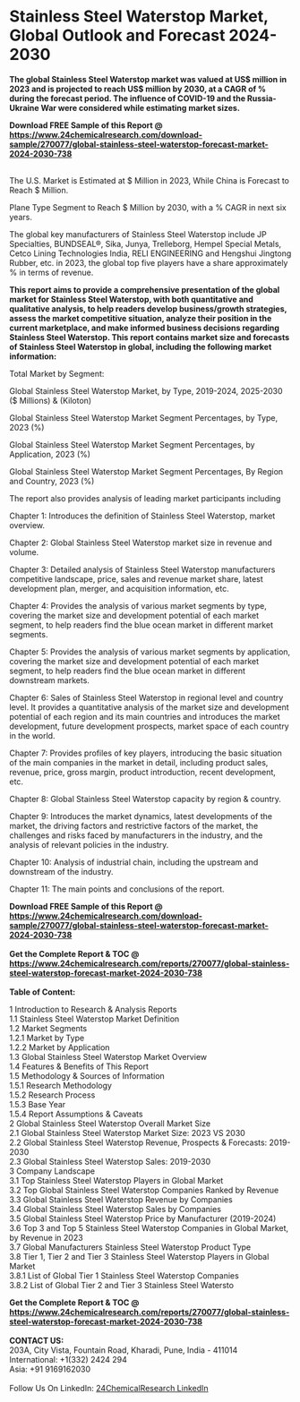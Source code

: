 <h1>Stainless Steel Waterstop Market, Global Outlook and Forecast 2024-2030</h1><p><strong>The global Stainless Steel Waterstop market was valued at US$ million in 2023 and is projected to reach US$ million by 2030, at a CAGR of % during the forecast period. The influence of COVID-19 and the Russia-Ukraine War were considered while estimating market sizes.</strong></p><p>
</p><p></p><div><b>Download FREE Sample of this Report @ 
            <a href="https://www.24chemicalresearch.com/download-sample/270077/global-stainless-steel-waterstop-forecast-market-2024-2030-738">
            https://www.24chemicalresearch.com/download-sample/270077/global-stainless-steel-waterstop-forecast-market-2024-2030-738</a></b></div><br><p>
The U.S. Market is Estimated at $ Million in 2023, While China is Forecast to Reach $ Million.</p><p>
Plane Type Segment to Reach $ Million by 2030, with a % CAGR in next six years.</p><p>
The global key manufacturers of Stainless Steel Waterstop include JP Specialties, BUNDSEAL®, Sika, Junya, Trelleborg, Hempel Special Metals, Cetco Lining Technologies India, RELI ENGINEERING and Hengshui Jingtong Rubber, etc. in 2023, the global top five players have a share approximately % in terms of revenue.</p><p>
<strong>This report aims to provide a comprehensive presentation of the global market for Stainless Steel Waterstop, with both quantitative and qualitative analysis, to help readers develop business/growth strategies, assess the market competitive situation, analyze their position in the current marketplace, and make informed business decisions regarding Stainless Steel Waterstop. This report contains market size and forecasts of Stainless Steel Waterstop in global, including the following market information:</strong></p><p>
</p><p>
Total Market by Segment:</p><p>
Global Stainless Steel Waterstop Market, by Type, 2019-2024, 2025-2030 ($ Millions) &amp; (Kiloton)</p><p>
Global Stainless Steel Waterstop Market Segment Percentages, by Type, 2023 (%)</p><p>
</p><p>
Global Stainless Steel Waterstop Market Segment Percentages, by Application, 2023 (%)</p><p>
</p><p>
Global Stainless Steel Waterstop Market Segment Percentages, By Region and Country, 2023 (%)</p><p>
</p><p>
The report also provides analysis of leading market participants including</p><p>
</p><p>
</p><p>
Chapter 1: Introduces the definition of Stainless Steel Waterstop, market overview.</p><p>
Chapter 2: Global Stainless Steel Waterstop market size in revenue and volume.</p><p>
Chapter 3: Detailed analysis of Stainless Steel Waterstop manufacturers competitive landscape, price, sales and revenue market share, latest development plan, merger, and acquisition information, etc.</p><p>
Chapter 4: Provides the analysis of various market segments by type, covering the market size and development potential of each market segment, to help readers find the blue ocean market in different market segments.</p><p>
Chapter 5: Provides the analysis of various market segments by application, covering the market size and development potential of each market segment, to help readers find the blue ocean market in different downstream markets.</p><p>
Chapter 6: Sales of Stainless Steel Waterstop in regional level and country level. It provides a quantitative analysis of the market size and development potential of each region and its main countries and introduces the market development, future development prospects, market space of each country in the world.</p><p>
Chapter 7: Provides profiles of key players, introducing the basic situation of the main companies in the market in detail, including product sales, revenue, price, gross margin, product introduction, recent development, etc.</p><p>
Chapter 8: Global Stainless Steel Waterstop capacity by region &amp; country.</p><p>
Chapter 9: Introduces the market dynamics, latest developments of the market, the driving factors and restrictive factors of the market, the challenges and risks faced by manufacturers in the industry, and the analysis of relevant policies in the industry.</p><p>
Chapter 10: Analysis of industrial chain, including the upstream and downstream of the industry.</p><p>
Chapter 11: The main points and conclusions of the report.</p><div><b>Download FREE Sample of this Report @ 
            <a href="https://www.24chemicalresearch.com/download-sample/270077/global-stainless-steel-waterstop-forecast-market-2024-2030-738">
            https://www.24chemicalresearch.com/download-sample/270077/global-stainless-steel-waterstop-forecast-market-2024-2030-738</a></b></div><br><div><b>Get the Complete Report & TOC @ 
            <a href="https://www.24chemicalresearch.com/reports/270077/global-stainless-steel-waterstop-forecast-market-2024-2030-738">
            https://www.24chemicalresearch.com/reports/270077/global-stainless-steel-waterstop-forecast-market-2024-2030-738</a></b></div><br>
            <b>Table of Content:</b><p>1 Introduction to Research & Analysis Reports<br />
    1.1 Stainless Steel Waterstop Market Definition<br />
    1.2 Market Segments<br />
        1.2.1 Market by Type<br />
        1.2.2 Market by Application<br />
    1.3 Global Stainless Steel Waterstop Market Overview<br />
    1.4 Features & Benefits of This Report<br />
    1.5 Methodology & Sources of Information<br />
        1.5.1 Research Methodology<br />
        1.5.2 Research Process<br />
        1.5.3 Base Year<br />
        1.5.4 Report Assumptions & Caveats<br />
2 Global Stainless Steel Waterstop Overall Market Size<br />
    2.1 Global Stainless Steel Waterstop Market Size: 2023 VS 2030<br />
    2.2 Global Stainless Steel Waterstop Revenue, Prospects & Forecasts: 2019-2030<br />
    2.3 Global Stainless Steel Waterstop Sales: 2019-2030<br />
3 Company Landscape<br />
    3.1 Top Stainless Steel Waterstop Players in Global Market<br />
    3.2 Top Global Stainless Steel Waterstop Companies Ranked by Revenue<br />
    3.3 Global Stainless Steel Waterstop Revenue by Companies<br />
    3.4 Global Stainless Steel Waterstop Sales by Companies<br />
    3.5 Global Stainless Steel Waterstop Price by Manufacturer (2019-2024)<br />
    3.6 Top 3 and Top 5 Stainless Steel Waterstop Companies in Global Market, by Revenue in 2023<br />
    3.7 Global Manufacturers Stainless Steel Waterstop Product Type<br />
    3.8 Tier 1, Tier 2 and Tier 3 Stainless Steel Waterstop Players in Global Market<br />
        3.8.1 List of Global Tier 1 Stainless Steel Waterstop Companies<br />
        3.8.2 List of Global Tier 2 and Tier 3 Stainless Steel Watersto</p><div><b>Get the Complete Report & TOC @ 
            <a href="https://www.24chemicalresearch.com/reports/270077/global-stainless-steel-waterstop-forecast-market-2024-2030-738">
            https://www.24chemicalresearch.com/reports/270077/global-stainless-steel-waterstop-forecast-market-2024-2030-738</a></b></div><br><b>CONTACT US:</b><br>
            203A, City Vista, Fountain Road, Kharadi, Pune, India - 411014<br>
            International: +1(332) 2424 294<br>
            Asia: +91 9169162030 <br><br>
            Follow Us On LinkedIn: <a href="https://www.linkedin.com/company/24chemicalresearch/">24ChemicalResearch LinkedIn</a>
